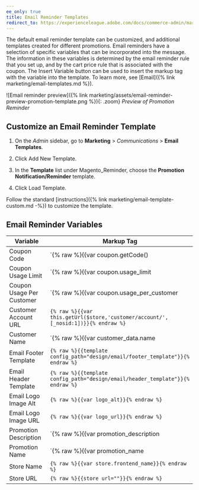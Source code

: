 ```yaml
---
ee_only: true
title: Email Reminder Templates
redirect_to: https://experienceleague.adobe.com/docs/commerce-admin/marketing/communications/email-reminders/email-reminder-rules.html#email-reminder-templates
---
```


The default email reminder template can be customized, and additional templates created for different promotions. Email reminders have a selection of specific variables that can be incorporated into the message. The information in these variables is determined by the email reminder rule that you set up, and by the cart price rule that is associated with the coupon. The Insert Variable button can be used to insert the markup tag with the variable into the template. To learn more, see [Email]({% link marketing/email-templates.md %}).

![Email reminder preview]({% link marketing/assets/email-reminder-preview-promotion-template.png %}){: .zoom}
_Preview of Promotion Reminder_

## Customize an Email Reminder Template

1. On the _Admin_ sidebar, go to **Marketing** > _Communications_ > **Email Templates**.

1. Click <span class="btn">Add New Template</span>.

1. In the **Template** list under Magento_Reminder, choose the **Promotion Notification/Reminder** template.

1. Click <span class="btn">Load Template</span>.

Follow the standard [instructions]({% link marketing/email-template-custom.md -%}) to customize the template.

## Email Reminder Variables

|Variable|Markup Tag|
|--- |--- |
|Coupon Code|`{% raw %}{{var coupon.getCode()|escape}}{% endraw %}`|
|Coupon Usage Limit|`{% raw %}{{var coupon.usage_limit|escape}}{% endraw %}`|
|Coupon Usage Per Customer|`{% raw %}{{var coupon.usage_per_customer|escape}}{% endraw %}`|
|Customer Account URL|`{% raw %}{{var this.getUrl($store,'customer/account/',[_nosid:1])}}{% endraw %}`|
|Customer Name|`{% raw %}{{var customer_data.name|escape}}{% endraw %}`|
|Email Footer Template|`{% raw %}{{template config_path="design/email/footer_template"}}{% endraw %}`|
|Email Header Template|`{% raw %}{{template config_path="design/email/header_template"}}{% endraw %}`|
|Email Logo Image Alt|`{% raw %}{{var logo_alt}}{% endraw %}`|
|Email Logo Image URL|`{% raw %}{{var logo_url}}{% endraw %}`|
|Promotion Description|`{% raw %}{{var promotion_description|escape|nl2br}}{% endraw %}`|
|Promotion Name|`{% raw %}{{var promotion_name|escape}}{% endraw %}`|
|Store Name|`{% raw %}{{var store.frontend_name}}{% endraw %}`|
|Store URL|`{% raw %}{{store url=""}}{% endraw %}`|
